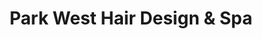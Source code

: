 ---
title: "Park West Hair Design & Spa"
url: /canandaigua/park-west-hair-design-and-spa/
shop: hairdresser
---